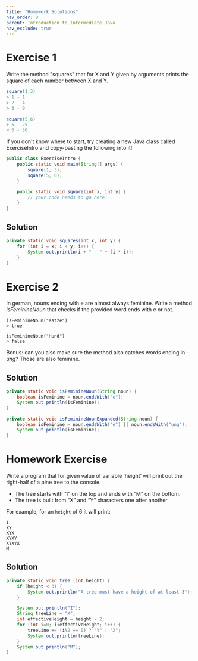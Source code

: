 ```yaml
---
title: "Homework Solutions"
nav_order: 0
parent: Introduction to Intermediate Java
nav_exclude: true
---
```


# Exercise 1

Write the method "squares" that for X and Y given by arguments prints the square of each number between X and Y.

```java
square(1,3)
> 1 - 1
> 2 - 4
> 3 - 9

square(5,6)
> 5 - 25
> 6 - 36
```

If you don't know where to start, try creating a new Java class called ExerciseIntro and copy-pasting the following into it!

```java
public class ExerciseIntro {
    public static void main(String[] args) {
        square(1, 3);
        square(5, 6);
    }

    public static void square(int x, int y) {
        // your code needs to go here!
    }
}
```

## Solution
```java
private static void squares(int x, int y) {
    for (int i = x; i < y; i++) {
        System.out.println(i + " - " + (i * i));
    }
}
```

# Exercise 2

In german, nouns ending with e are almost always feminine. Write a method _isFeminineNoun_ that checks if the provided word ends with e or not.


```
isFeminineNoun("Katze")
> true

isFeminineNoun("Hund")
> false
```

Bonus: can you also make sure the method also catches words ending in _-ung_? Those are also feminine.

## Solution
```java
private static void isFeminineNoun(String noun) {
    boolean isFeminine = noun.endsWith("e");
    System.out.println(isFeminine);
}

private static void isFeminineNounExpanded(String noun) {
    boolean isFeminine = noun.endsWith("e") || noun.endsWith("ung");
    System.out.println(isFeminine);
}
```

# Homework Exercise
Write a program that for given value of variable ‘height’ will print out the right-half of a pine tree to the console.

- The tree starts with “I” on the top and ends with “M” on the bottom. 
- The tree is built from “X” and “Y” characters one after another

For example, for an `height` of 6 it will print:

```
I
XY
XYX
XYXY
XYXYX
M
```

## Solution
```java
private static void tree (int height) {
    if (height < 3) {
        System.out.println("A tree must have a height of at least 3");
    }

    System.out.println("I");
    String treeLine = "X";
    int effectiveHeight = height - 2;
    for (int i=0; i<effectiveHeight; i++) {
        treeLine += (i%2 == 0) ? "Y" : "X";
        System.out.println(treeLine);
    }
    System.out.println("M");
}
```
